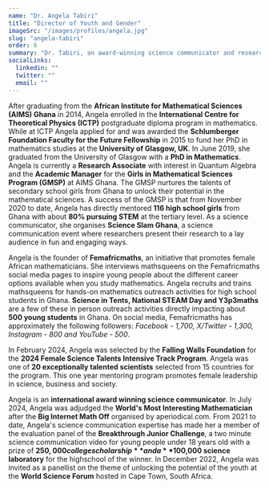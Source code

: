 ```yaml
---
name: "Dr. Angela Tabiri"
title: "Director of Youth and Gender"
imageSrc: "/images/profiles/angela.jpg"
slug: "angela-tabiri"
order: 6
summary: "Dr. Tabiri, an award-winning science communicator and researcher in quantum algebra, empowers young minds in STEM through mentorship and outreach. As the Academic Manager for AIMS Ghana's Girls in Mathematical Sciences Program, she has guided over 100 high school girls toward STEM careers. She also leads Femafricmaths, an initiative promoting female African mathematicians, and actively contributes to global science communication efforts."
socialLinks:
  linkedin: ""
  twitter: ""
  email: ""
---
```

After graduating from the **African Institute for Mathematical Sciences (AIMS) Ghana** in 2014, Angela enrolled in the **International Centre for Theoretical Physics (ICTP)** postgraduate diploma program in mathematics. While at ICTP Angela applied for and was awarded the **Schlumberger Foundation Faculty for the Future Fellowship** in 2015 to fund her PhD in mathematics studies at the **University of Glasgow, UK**. In June 2019, she graduated from the University of Glasgow with a **PhD in Mathematics**. Angela is currently a **Research Associate** with interest in Quantum Algebra and the **Academic Manager** for the **Girls in Mathematical Sciences Program (GMSP)** at AIMS Ghana. The GMSP nurtures the talents of secondary school girls from Ghana to unlock their potential in the mathematical sciences. A success of the GMSP is that from November 2020 to date, Angela has directly mentored **116 high school girls** from Ghana with about **80% pursuing STEM** at the tertiary level. As a science communicator, she organises **Science Slam Ghana**, a science communication event where researchers present their research to a lay audience in fun and engaging ways.

Angela is the founder of **Femafricmaths**, an initiative that promotes female African mathematicians. She interviews mathsqueens on the Femafricmaths social media pages to inspire young people about the different career options available when you study mathematics. Angela recruits and trains mathsqueens for hands-on mathematics outreach activities for high school students in Ghana. **Science in Tents, National STEAM Day and Y3p3maths** are a few of these in person outreach activities directly impacting about **500 young students** in Ghana. On social media, Femafricmaths has approximately the following followers: *Facebook - 1,700, X/Twitter - 1,300, Instagram - 800 and YouTube - 500*.

In February 2024, Angela was selected by the **Falling Walls Foundation** for the **2024 Female Science Talents Intensive Track Program**. Angela was one of **20 exceptionally talented scientists** selected from 15 countries for the program. This one year mentoring program promotes female leadership in science, business and society.

Angela is an **international award winning science communicator**. In July 2024, Angela was adjudged the **World's Most Interesting Mathematician** after the **Big Internet Math Off** organised by aperiodical.com. From 2021 to date, Angela's science communication expertise has made her a member of the evaluation panel of the **Breakthrough Junior Challenge**, a two minute science communication video for young people under 18 years old with a prize of **$250,000 college scholarship** and a **$100,000 science laboratory** for the highschool of the winner. In December 2022, Angela was invited as a panellist on the theme of unlocking the potential of the youth at the **World Science Forum** hosted in Cape Town, South Africa.